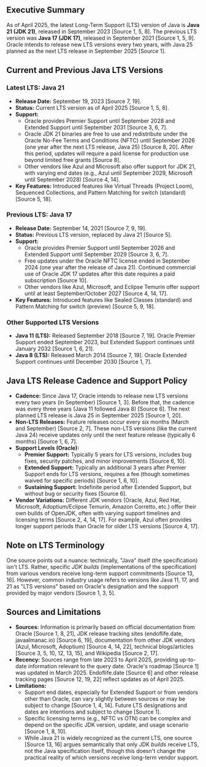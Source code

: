 ## Executive Summary

As of April 2025, the latest Long-Term Support (LTS) version of Java is **Java 21 (JDK 21)**, released in September 2023 [Source 1, 5, 8]. The previous LTS version was **Java 17 (JDK 17)**, released in September 2021 [Source 1, 5, 9]. Oracle intends to release new LTS versions every two years, with Java 25 planned as the next LTS release in September 2025 [Source 1].

## Current and Previous Java LTS Versions

### Latest LTS: Java 21
*   **Release Date:** September 19, 2023 [Source 7, 19].
*   **Status:** Current LTS version as of April 2025 [Source 1, 5, 8].
*   **Support:**
    *   Oracle provides Premier Support until September 2028 and Extended Support until September 2031 [Source 3, 6, 7].
    *   Oracle JDK 21 binaries are free to use and redistribute under the Oracle No-Fee Terms and Conditions (NFTC) until September 2026 (one year after the next LTS release, Java 25) [Source 8, 20]. After this period, updates will require a paid license for production use beyond limited free grants [Source 8].
    *   Other vendors like Azul and Microsoft also offer support for JDK 21, with varying end dates (e.g., Azul until September 2029, Microsoft until September 2028) [Source 4, 14].
*   **Key Features:** Introduced features like Virtual Threads (Project Loom), Sequenced Collections, and Pattern Matching for switch (standard) [Source 5, 18].

### Previous LTS: Java 17
*   **Release Date:** September 14, 2021 [Source 7, 9, 19].
*   **Status:** Previous LTS version, replaced by Java 21 [Source 5].
*   **Support:**
    *   Oracle provides Premier Support until September 2026 and Extended Support until September 2029 [Source 3, 6, 7].
    *   Free updates under the Oracle NFTC license ended in September 2024 (one year after the release of Java 21). Continued commercial use of Oracle JDK 17 updates after this date requires a paid subscription [Source 10].
    *   Other vendors like Azul, Microsoft, and Eclipse Temurin offer support until at least September/October 2027 [Source 4, 14, 17].
*   **Key Features:** Introduced features like Sealed Classes (standard) and Pattern Matching for switch (preview) [Source 5, 9, 18].

### Other Supported LTS Versions
*   **Java 11 (LTS):** Released September 2018 [Source 7, 19]. Oracle Premier Support ended September 2023, but Extended Support continues until January 2032 [Source 1, 6, 21].
*   **Java 8 (LTS):** Released March 2014 [Source 7, 19]. Oracle Extended Support continues until December 2030 [Source 1, 7].

## Java LTS Release Cadence and Support Policy

*   **Cadence:** Since Java 17, Oracle intends to release new LTS versions every two years (in September) [Source 1, 3]. Before that, the cadence was every three years (Java 11 followed Java 8) [Source 6]. The next planned LTS release is Java 25 in September 2025 [Source 1, 20].
*   **Non-LTS Releases:** Feature releases occur every six months (March and September) [Source 2, 7]. These non-LTS versions (like the current Java 24) receive updates only until the next feature release (typically 6 months) [Source 1, 6, 7].
*   **Support Levels (Oracle):**
    *   **Premier Support:** Typically 5 years for LTS versions, includes bug fixes, security patches, and minor improvements [Source 6, 10].
    *   **Extended Support:** Typically an additional 3 years after Premier Support ends for LTS versions, requires a fee (though sometimes waived for specific periods) [Source 1, 6, 10].
    *   **Sustaining Support:** Indefinite period after Extended Support, but without bug or security fixes [Source 6].
*   **Vendor Variations:** Different JDK vendors (Oracle, Azul, Red Hat, Microsoft, Adoptium/Eclipse Temurin, Amazon Corretto, etc.) offer their own builds of OpenJDK, often with varying support timelines and licensing terms [Source 2, 4, 14, 17]. For example, Azul often provides longer support periods than Oracle for older LTS versions [Source 4, 17].

## Note on LTS Terminology

One source points out a nuance: technically, "Java" itself (the specification) isn't LTS. Rather, specific *JDK builds* (implementations of the specification) from various vendors receive long-term support commitments [Source 13, 16]. However, common industry usage refers to versions like Java 11, 17, and 21 as "LTS versions" based on Oracle's designation and the support provided by major vendors [Source 1, 3, 5].

## Sources and Limitations

*   **Sources:** Information is primarily based on official documentation from Oracle [Source 1, 8, 21], JDK release tracking sites (endoflife.date, javaalmanac.io) [Source 6, 19], documentation from other JDK vendors (Azul, Microsoft, Adoptium) [Source 4, 14, 22], technical blogs/articles [Source 3, 5, 10, 12, 13, 15], and Wikipedia [Source 2, 17].
*   **Recency:** Sources range from late 2023 to April 2025, providing up-to-date information relevant to the query date. Oracle's roadmap [Source 1] was updated in March 2025. Endoflife.date [Source 6] and other release tracking pages [Source 12, 19, 22] reflect updates as of April 2025.
*   **Limitations:**
    *   Support end dates, especially for Extended Support or from vendors other than Oracle, can vary slightly between sources or may be subject to change [Source 1, 4, 14]. Future LTS designations and dates are intentions and subject to change [Source 1].
    *   Specific licensing terms (e.g., NFTC vs OTN) can be complex and depend on the specific JDK version, update, and usage scenario [Source 1, 8, 10].
    *   While Java 21 is widely recognized as the current LTS, one source [Source 13, 16] argues semantically that only JDK *builds* receive LTS, not the Java specification itself, though this doesn't change the practical reality of which versions receive long-term vendor support.
